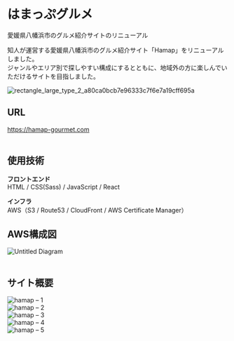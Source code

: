 # はまっぷグルメ

愛媛県八幡浜市のグルメ紹介サイトのリニューアル

知人が運営する愛媛県八幡浜市のグルメ紹介サイト「Hamap」をリニューアルしました。  
ジャンルやエリア別で探しやすい構成にするとともに、地域外の方に楽しんでいただけるサイトを目指しました。

![rectangle_large_type_2_a80ca0bcb7e96333c7f6e7a19cff695a](https://user-images.githubusercontent.com/70832534/103057299-7141df80-45e2-11eb-8e63-b54f683afdf4.jpg)  

## URL
<https://hamap-gourmet.com>  
</br>

## 使用技術
<strong>フロントエンド</strong>  
HTML / CSS(Sass) / JavaScript / React   

<strong>インフラ</strong>  
AWS（S3 / Route53 / CloudFront / AWS Certificate Manager）  


## AWS構成図
![Untitled Diagram](https://user-images.githubusercontent.com/70832534/102887843-f91cd200-449a-11eb-90d1-9dec4ce42378.png)  
</br>

## サイト概要
![hamap – 1](https://user-images.githubusercontent.com/70832534/103164283-8de15000-484c-11eb-915f-caddc8f83ba2.jpg)
</br>
![hamap – 2](https://user-images.githubusercontent.com/70832534/103164286-9043aa00-484c-11eb-9fd0-8dcb9a37865e.jpg)
</br>
![hamap – 3](https://user-images.githubusercontent.com/70832534/103164287-933e9a80-484c-11eb-88bd-9ce933dc5ae9.jpg)
</br>
![hamap – 4](https://user-images.githubusercontent.com/70832534/103164288-95085e00-484c-11eb-980e-8d568dc53659.jpg)
</br>
![hamap – 5](https://user-images.githubusercontent.com/70832534/103164289-96d22180-484c-11eb-8115-0758fb7abd1b.jpg)
